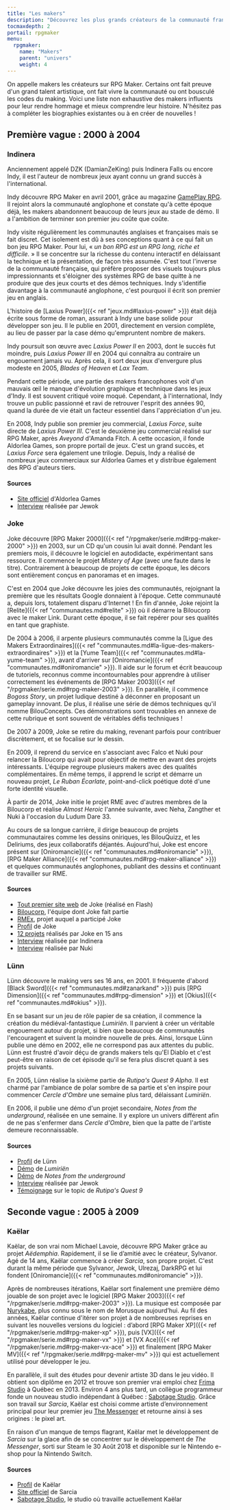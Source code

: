 ```yaml
---
title: "Les makers"
description: "Découvrez les plus grands créateurs de la communauté française RPG Maker à travers toute son histoire et jusqu'à aujourd'hui."
tocmaxdepth: 2
portail: rpgmaker
menu:
  rpgmaker:
    name: "Makers"
    parent: "univers"
    weight: 4
---
```


On appelle makers les créateurs sur RPG Maker. Certains ont fait preuve d'un grand talent artistique, ont fait vivre la communauté ou ont bousculé les codes du making. Voici une liste non exhaustive des makers influents pour leur rendre hommage et mieux comprendre leur histoire. N'hésitez pas à compléter les biographies existantes ou à en créer de nouvelles !

## Première vague : 2000 à 2004

### Indinera

Anciennement appelé DZK (DamianZeKing) puis Indinera Falls ou encore Indy, il est l'auteur de nombreux jeux ayant connu un grand succès à l'international.

Indy découvre RPG Maker en avril 2001, grâce au magazine [GamePlay RPG](https://fr.wikipedia.org/wiki/GamePlay_RPG). Il rejoint alors la communauté anglophone et constate qu'à cette époque déjà, les makers abandonnent beaucoup de leurs jeux au stade de démo. Il a l'ambition de terminer son premier jeu coûte que coûte.

Indy visite régulièrement les communautés anglaises et françaises mais se fait discret. Cet isolement est dû à ses conceptions quant à ce qui fait un bon jeu RPG Maker. Pour lui, « *un bon RPG est un RPG long, riche et difficile.* » Il se concentre sur la richesse du contenu interactif en délaissant la technique et la présentation, de façon très assumée. C'est tout l'inverse de la communauté française, qui préfère proposer des visuels toujours plus impressionnants et s'éloigner des systèmes RPG de base quitte à ne produire que des jeux courts et des démos techniques. Indy s'identifie davantage à la communauté anglophone, c'est pourquoi il écrit son premier jeu en anglais.

L'histoire de [Laxius Power]({{< ref "jeux.md#laxius-power" >}}) était déjà écrite sous forme de roman, assurant à Indy une base solide pour développer son jeu. Il le publie en 2001, directement en version complète, au lieu de passer par la case démo qu'empruntent nombre de makers.

Indy poursuit son œuvre avec *Laxius Power II* en 2003, dont le succès fut moindre, puis *Laxius Power III* en 2004 qui connaîtra au contraire un engouement jamais vu. Après cela, il sort deux jeux d'envergure plus modeste en 2005, *Blades of Heaven* et *Lax Team*.

Pendant cette période, une partie des makers francophones voit d'un mauvais œil le manque d'évolution graphique et technique dans les jeux d'Indy. Il est souvent critiqué voire moqué. Cependant, à l'international, Indy trouve un public passionné et ravi de retrouver l'esprit des années 90, quand la durée de vie était un facteur essentiel dans l'appréciation d'un jeu.

En 2008, Indy publie son premier jeu commercial, *Laxius Force*, suite directe de *Laxius Power III*. C'est le deuxième jeu commercial réalisé sur RPG Maker, après *Aveyond* d'Amanda Fitch. A cette occasion, il fonde Aldorlea Games, son propre portail de jeux. C'est un grand succès, et *Laxius Force* sera également une trilogie. Depuis, Indy a réalisé de nombreux jeux commerciaux sur Aldorlea Games et y distribue également des RPG d'auteurs tiers.

#### Sources

- [Site officiel](http://www.aldorlea.org/) d'Aldorlea Games
- [Interview](http://www.rpg-maker.fr/interviews-1-indy.html) réalisée par Jewok

### Joke

Joke découvre [RPG Maker 2000]({{< ref "/rpgmaker/serie.md#rpg-maker-2000" >}}) en 2003, sur un CD qu'un cousin lui avait donné. Pendant les premiers mois, il découvre le logiciel en autodidacte, expérimentant sans ressource. Il commence le projet *Mistery of Age* (avec une faute dans le titre). Contrairement à beaucoup de projets de cette époque, les décors sont entièrement conçus en panoramas et en images.

C'est en 2004 que Joke découvre les joies des communautés, rejoignant la première que les résultats Google donnaient à l'époque. Cette communauté a, depuis lors, totalement disparu d'Internet ! En fin d'année, Joke rejoint la [Relite]({{< ref "communautes.md#relite" >}}) où il démarre la Biloucorp avec le maker Link. Durant cette époque, il se fait repérer pour ses qualités en tant que graphiste.

De 2004 à 2006, il arpente plusieurs communautés comme la [Ligue des Makers Extraordinaires]({{< ref "communautes.md#la-ligue-des-makers-extraordinaires" >}}) et la [Yume Team]({{< ref "communautes.md#la-yume-team" >}}), avant d'arriver sur [Oniromancie]({{< ref "communautes.md#oniromancie" >}}). Il aide sur le forum et écrit beaucoup de tutoriels, reconnus comme incontournables pour apprendre à utiliser correctement les événements de [RPG Maker 2003]({{< ref "/rpgmaker/serie.md#rpg-maker-2003" >}}). En parallèle, il commence *Bogoss Story*, un projet ludique destiné à déconner en proposant un gameplay innovant. De plus, il réalise une série de démos techniques qu'il nomme BilouConcepts. Ces démonstrations sont trouvables en annexe de cette rubrique et sont souvent de véritables défis techniques !

De 2007 à 2009, Joke se retire du making, revenant parfois pour contribuer discrètement, et se focalise sur le dessin.

En 2009, il reprend du service en s'associant avec Falco et Nuki pour relancer la Biloucorp qui avait pour objectif de mettre en avant des projets intéressants. L'équipe regroupe plusieurs makers avec des qualités complémentaires. En même temps, il apprend le script et démarre un nouveau projet, *Le Ruban Écarlate*, point-and-click poétique doté d'une forte identité visuelle.

À partir de 2014, Joke initie le projet RME avec d'autres membres de la Biloucorp et réalise *Almost Heroic* l'année suivante, avec Neha, Zangther et Nuki à l'occasion du Ludum Dare 33.

Au cours de sa longue carrière, il dirige beaucoup de projets communautaires comme les dessins oniriques, les BilouQuizz, et les Deliriums, des jeux collaboratifs déjantés. Aujourd'hui, Joke est encore présent sur [Oniromancie]({{< ref "communautes.md#oniromancie" >}}), [RPG Maker Alliance]({{< ref "communautes.md#rpg-maker-alliance" >}}) et quelques communautés anglophones, publiant des dessins et continuant de travailler sur RME.

#### Sources

- [Tout premier site web](http://dreamquestprod.free.fr/) de Joke (réalisé en Flash)
- [Biloucorp](http://biloucorp.com), l'équipe dont Joke fait partie
- [RMEx](http://rmex.github.io), projet auquel a participé Joke
- [Profil](http://www.rpg-maker.fr/index.php?page=membre&id=1368) de Joke
- [12 projets](https://gamedevalliance.fr/d/144-12-jeux-videos-que-jai-realise-ces-15-dernieres-annees-a-telecharger) réalisés par Joke en 15 ans
- [Interview](http://www.rpg-maker.fr/interviews-9-joke.html) réalisée par Indinera
- [Interview](http://e-magination.jeun.fr/t3204-joke-nous-offre-sa-vision) réalisée par Nuki

### Lünn

Lünn découvre le making vers ses 16 ans, en 2001. Il fréquente d'abord [Black Sword]({{< ref "communautes.md#zanarkand" >}}) puis [RPG Dimension]({{< ref "communautes.md#rpg-dimension" >}}) et [Okius]({{< ref "communautes.md#okius" >}}).

En se basant sur un jeu de rôle papier de sa création, il commence la création du médiéval-fantastique *Lumiriën*. Il parvient à créer un véritable engouement autour du projet, si bien que beaucoup de communautés l'encouragent et suivent la moindre nouvelle de près. Ainsi, lorsque Lünn publie une démo en 2002, elle ne correspond pas aux attentes du public. Lünn est frustré d'avoir déçu de grands makers tels qu'El Diablo et c'est peut-être en raison de cet épisode qu'il se fera plus discret quant à ses projets suivants.

En 2005, Lünn réalise la sixième partie de *Rutipa's Quest 9 Alpha*. Il est charmé par l'ambiance de polar sombre de sa partie et s'en inspire pour commencer *Cercle d'Ombre* une semaine plus tard, délaissant *Lumiriën*.

En 2006, il publie une démo d'un projet secondaire, *Notes from the underground*, réalisée en une semaine. Il y explore un univers différent afin de ne pas s'enfermer dans *Cercle d'Ombre*, bien que la patte de l'artiste demeure reconnaissable.

#### Sources

- [Profil](http://www.rpg-maker.fr/index.php?page=membre&id=1745) de Lünn
- [Démo](http://www.rpg-maker.fr/jeux-119-lumirien.html) de *Lumiriën*
- [Démo](http://www.rpg-maker.fr/jeux-480-notes-from-the-underground.html) de *Notes from the underground*
- [Interview](http://www.rpg-maker.fr/index.php?page=interviews&id=8) réalisée par Jewok
- [Témoignage](http://www.rpg-maker.fr/index.php?page=forum&id=3919&ancre=126973#rech) sur le topic de *Rutipa's Quest 9*

## Seconde vague : 2005 à 2009

### Kaëlar

Kaëlar, de son vrai nom Michael Lavoie, découvre RPG Maker grâce au projet *Aëdemphia*. Rapidement, il se lie d’amitié avec le créateur, Sylvanor. Agé de 14 ans, Kaëlar commence à créer *Sarcia*, son propre projet. C'est durant la même période que Sylvanor, Jewok, Ulrezaj, DarkRPG et lui fondent [Oniromancie]({{< ref "communautes.md#oniromancie" >}}).

Après de nombreuses itérations, Kaëlar sort finalement une première démo jouable de son projet avec le logiciel [RPG Maker 2003]({{< ref "/rpgmaker/serie.md#rpg-maker-2003" >}}). La musique est composée par [Nurykabe](http://www.nurykabe.com/), plus connu sous le nom de Morusque aujourd’hui. Au fil des années, Kaëlar continue d'itérer son projet à de nombreuses reprises en suivant les nouvelles versions du logiciel : d’abord [RPG Maker XP]({{< ref "/rpgmaker/serie.md#rpg-maker-xp" >}}), puis [VX]({{< ref "/rpgmaker/serie.md#rpg-maker-vx" >}}) et [VX Ace]({{< ref "/rpgmaker/serie.md#rpg-maker-vx-ace" >}}) et finalement [RPG Maker MV]({{< ref "/rpgmaker/serie.md#rpg-maker-mv" >}}) qui est actuellement utilisé pour développer le jeu.

En parallèle, il suit des études pour devenir artiste 3D dans le jeu vidéo. Il obtient son diplôme en 2012 et trouve son premier vrai emploi chez [Frima Studio](https://www.frimastudio.com/fr/) à Québec en 2013. Environ 4 ans plus tard, un collègue programmeur fonde un nouveau studio indépendant à Québec : [Sabotage Studio](http://www.sabotagestudio.com/). Grâce son travail sur *Sarcia*, Kaëlar est choisi comme artiste d’environnement principal pour leur premier jeu [The Messenger](https://store.steampowered.com/app/764790/The__Messenger/) et retourne ainsi à ses origines : le pixel art.

En raison d'un manque de temps flagrant, Kaëlar met le développement de *Sarcia* sur la glace afin de se concentrer sur le développement de *The Messenger*, sorti sur Steam le 30 Août 2018 et disponible sur le Nintendo e-shop pour la Nintendo Switch.

#### Sources

- [Profil](http://www.rpg-maker.fr/index.php?page=membre&id=896) de Kaëlar
- [Site officiel](https://sarcia.co/) de Sarcia
- [Sabotage Studio](http://www.sabotagestudio.com/), le studio où travaille actuellement Kaëlar
